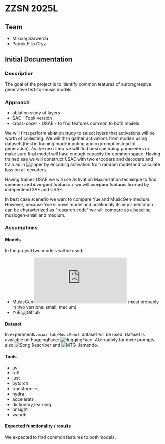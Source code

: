 # ZZSN 2025L

## Team
- Mikołaj Szawerda
- Patryk Filip Gryz

## Initial Documentation

### Description
The goal of the project is to identify common features of autoregressive generative text-to-music models.

### Approach
- ablation study of layers
- SAE - TopK version
- cross-coder - USAE - to find features common to both models

We will first perform ablation study to select layers that activations will be worth of collecting. We will then gather activations from models using datasets(best in training mode inputing audio+prompt instead of generation).
As the next step we will find best sae traing parameters to make sure final model will have enough capacity for common space. Having trained sae we will construct USAE with two encoders and decoders and train as in ![paper](https://arxiv.org/abs/2502.03714) by encoding activation from random model and calculate loss on all decoders.

Having trained USAE we will use Activation Maximization technique to find common and divergent features + we will compare features learned by indepentend SAE and USAE.

In best case scenerio we want to compare Yue and MusicGen-medium. However, because Yue is novel model and additionaly its implementation can be characterized as "research code" we will compare as a baseline musicgen-small and medium.

### Assumptions

#### Models
In the project two models will be used:
- MusicGen ![Github](https://github.com/facebookresearch/audiocraft/blob/main/docs/MUSICGEN.md) (most probably in two versions: small; medium)
- YuE ![Github](https://github.com/multimodal-art-projection/YuE)

#### Dataset
In experiments `amaai-lab/MusicBench` dataset will be used. Dataset is available on HuggingFace: ![HuggingFace](http://huggingface.co/datasets/amaai-lab/MusicBench). Alternativly for more prompts also ![Song Describer](https://huggingface.co/datasets/renumics/song-describer-dataset) and ![MTG-Jamendo](https://mtg.github.io/mtg-jamendo-dataset/).

#### Tools
- uv
- ruff
- just
- pytorch
- transformers 
- hydra
- accelerate
- dictionary_learning
- nnsight
- wandb

#### Expected functionality / results
We expected to find common features to both models.
